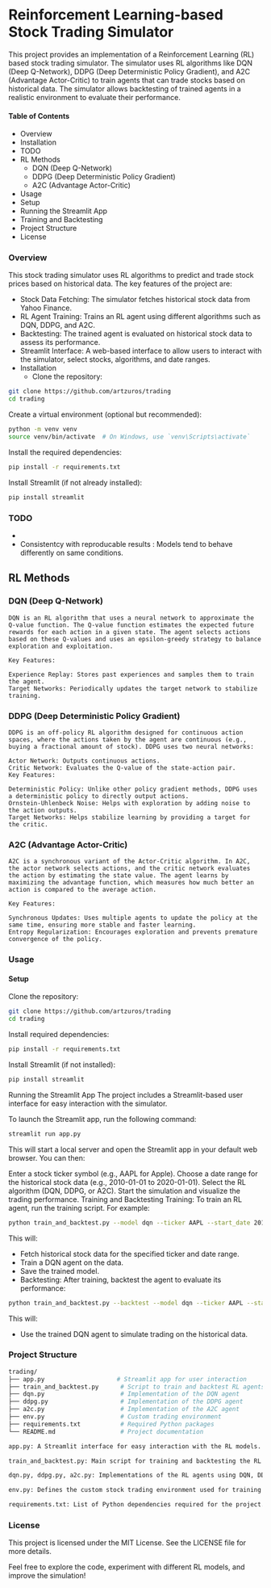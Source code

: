 # Reinforcement Learning-based Stock Trading Simulator
This project provides an implementation of a Reinforcement Learning (RL) based stock trading simulator. The simulator uses RL algorithms like DQN (Deep Q-Network), DDPG (Deep Deterministic Policy Gradient), and A2C (Advantage Actor-Critic) to train agents that can trade stocks based on historical data. The simulator allows backtesting of trained agents in a realistic environment to evaluate their performance.

#### Table of Contents
- Overview
- Installation
- TODO
- RL Methods
    - DQN (Deep Q-Network)
    - DDPG (Deep Deterministic Policy Gradient)
    - A2C (Advantage Actor-Critic)
- Usage
- Setup
- Running the Streamlit App
- Training and Backtesting
- Project Structure
- License


### Overview
This stock trading simulator uses RL algorithms to predict and trade stock prices based on historical data. The key features of the project are:

- Stock Data Fetching: The simulator fetches historical stock data from Yahoo Finance.
- RL Agent Training: Trains an RL agent using different algorithms such as DQN, DDPG, and A2C.
- Backtesting: The trained agent is evaluated on historical stock data to assess its performance.
- Streamlit Interface: A web-based interface to allow users to interact with the simulator, select stocks, algorithms, and date ranges.
- Installation
    - Clone the repository:

```bash
git clone https://github.com/artzuros/trading
cd trading
```

Create a virtual environment (optional but recommended):

```bash
python -m venv venv
source venv/bin/activate  # On Windows, use `venv\Scripts\activate`
```

Install the required dependencies:

```bash
pip install -r requirements.txt
```
Install Streamlit (if not already installed):

```bash
pip install streamlit
```

### TODO
- 
- Consistentcy with reproducable results : Models tend to behave differently on same conditions.



## RL Methods
### DQN (Deep Q-Network)
    DQN is an RL algorithm that uses a neural network to approximate the Q-value function. The Q-value function estimates the expected future rewards for each action in a given state. The agent selects actions based on these Q-values and uses an epsilon-greedy strategy to balance exploration and exploitation.

    Key Features:

    Experience Replay: Stores past experiences and samples them to train the agent.
    Target Networks: Periodically updates the target network to stabilize training.

### DDPG (Deep Deterministic Policy Gradient)
    DDPG is an off-policy RL algorithm designed for continuous action spaces, where the actions taken by the agent are continuous (e.g., buying a fractional amount of stock). DDPG uses two neural networks:

    Actor Network: Outputs continuous actions.
    Critic Network: Evaluates the Q-value of the state-action pair.
    Key Features:

    Deterministic Policy: Unlike other policy gradient methods, DDPG uses a deterministic policy to directly output actions.
    Ornstein-Uhlenbeck Noise: Helps with exploration by adding noise to the action outputs.
    Target Networks: Helps stabilize learning by providing a target for the critic.

### A2C (Advantage Actor-Critic)
    A2C is a synchronous variant of the Actor-Critic algorithm. In A2C, the actor network selects actions, and the critic network evaluates the action by estimating the state value. The agent learns by maximizing the advantage function, which measures how much better an action is compared to the average action.

    Key Features:

    Synchronous Updates: Uses multiple agents to update the policy at the same time, ensuring more stable and faster learning.
    Entropy Regularization: Encourages exploration and prevents premature convergence of the policy.


### Usage
#### Setup
Clone the repository:

```bash
git clone https://github.com/artzuros/trading
cd trading
```
Install required dependencies:

```bash
pip install -r requirements.txt
```
Install Streamlit (if not installed):

```bash
pip install streamlit
```
Running the Streamlit App
The project includes a Streamlit-based user interface for easy interaction with the simulator.

To launch the Streamlit app, run the following command:

```bash
streamlit run app.py
```
This will start a local server and open the Streamlit app in your default web browser. You can then:

Enter a stock ticker symbol (e.g., AAPL for Apple).
Choose a date range for the historical stock data (e.g., 2010-01-01 to 2020-01-01).
Select the RL algorithm (DQN, DDPG, or A2C).
Start the simulation and visualize the trading performance.
Training and Backtesting
Training: To train an RL agent, run the training script. For example:

```bash
python train_and_backtest.py --model dqn --ticker AAPL --start_date 2010-01-01 --end_date 2020-01-01
```
This will:

- Fetch historical stock data for the specified ticker and date range.
- Train a DQN agent on the data.
- Save the trained model.
- Backtesting: After training, backtest the agent to evaluate its performance:

```bash
python train_and_backtest.py --backtest --model dqn --ticker AAPL --start_date 2010-01-01 --end_date 2020-01-01
```

This will:

- Use the trained DQN agent to simulate trading on the historical data.
<!-- - Provide performance metrics such as total return, Sharpe ratio, and drawdown. -->

### Project Structure
```bash
trading/
├── app.py                    # Streamlit app for user interaction
├── train_and_backtest.py      # Script to train and backtest RL agents
├── dqn.py                     # Implementation of the DQN agent
├── ddpg.py                    # Implementation of the DDPG agent
├── a2c.py                     # Implementation of the A2C agent
├── env.py                     # Custom trading environment
├── requirements.txt           # Required Python packages
└── README.md                  # Project documentation

app.py: A Streamlit interface for easy interaction with the RL models.

train_and_backtest.py: Main script for training and backtesting the RL agents.

dqn.py, ddpg.py, a2c.py: Implementations of the RL agents using DQN, DDPG, and A2C algorithms respectively.

env.py: Defines the custom stock trading environment used for training the agents.

requirements.txt: List of Python dependencies required for the project.
```

### License
This project is licensed under the MIT License. See the LICENSE file for more details.

Feel free to explore the code, experiment with different RL models, and improve the simulation!
